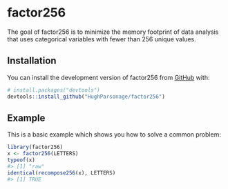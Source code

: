 
<!-- README.md is generated from README.Rmd. Please edit that file -->

# factor256

<!-- badges: start -->

<!-- badges: end -->

The goal of factor256 is to minimize the memory footprint of data
analysis that uses categorical variables with fewer than 256 unique
values.

## Installation

You can install the development version of factor256 from
[GitHub](https://github.com/) with:

``` r
# install.packages("devtools")
devtools::install_github("HughParsonage/factor256")
```

## Example

This is a basic example which shows you how to solve a common problem:

``` r
library(factor256)
x <- factor256(LETTERS)
typeof(x)
#> [1] "raw"
identical(recompose256(x), LETTERS)
#> [1] TRUE
```
